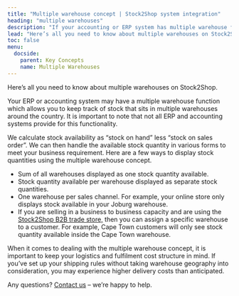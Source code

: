 ```yaml
---
title: "Multiple warehouse concept | Stock2Shop system integration"
heading: "multiple warehouses"
description: "If your accounting or ERP system has multiple warehouse functionality, the Stock2Shop integration can handle the concept in a variety of ways. Let us help you tailor the perfect solution for your business. Find out more!"
lead: "Here’s all you need to know about multiple warehouses on Stock2Shop."
toc: false
menu:
  docside:
    parent: Key Concepts
    name: Multiple Warehouses
---
```


Here’s all you need to know about multiple warehouses on Stock2Shop.

Your ERP or accounting system may have a multiple warehouse function which allows you to keep track of stock that sits in multiple warehouses around the country. It is important to note that not all ERP and accounting systems provide for this functionality.  
  
We calculate stock availability as “stock on hand” less “stock on sales order”. We can then handle the available stock quantity in various forms to meet your business requirement. Here are a few ways to display stock quantities using the multiple warehouse concept.

*   Sum of all warehouses displayed as one stock quantity available.
*   Stock quantity available per warehouse displayed as separate stock quantities.
*   One warehouse per sales channel. For example, your online store only displays stock available in your Joburg warehouse.
*   If you are selling in a business to business capacity and are using the [Stock2Shop B2B trade store,](/b2b-shopping-cart/ "B2B Shopping Cart") then you can assign a specific warehouse to a customer. For example, Cape Town customers will only see stock quantity available inside the Cape Town warehouse.

When it comes to dealing with the multiple warehouse concept, it is important to keep your logistics and fulfilment cost structure in mind. If you’ve set up your shipping rules without taking warehouse geography into consideration, you may experience higher delivery costs than anticipated.  
  
Any questions? [Contact us](https://www.stock2shop.com/contact-us/) – we’re happy to help.